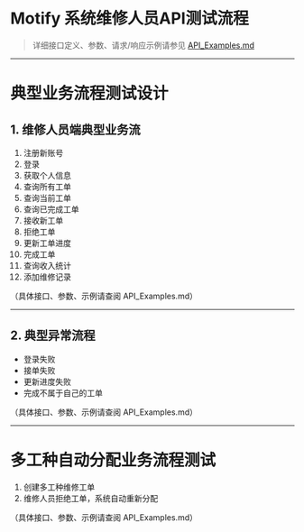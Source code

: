 # Motify 系统维修人员API测试流程

> 详细接口定义、参数、请求/响应示例请参见 [API_Examples.md](./API_Examples.md)

---

# 典型业务流程测试设计

## 1. 维修人员端典型业务流

1. 注册新账号
2. 登录
3. 获取个人信息
4. 查询所有工单
5. 查询当前工单
6. 查询已完成工单
7. 接收新工单
8. 拒绝工单
9. 更新工单进度
10. 完成工单
11. 查询收入统计
12. 添加维修记录

（具体接口、参数、示例请查阅 API_Examples.md）

---

## 2. 典型异常流程

- 登录失败
- 接单失败
- 更新进度失败
- 完成不属于自己的工单

（具体接口、参数、示例请查阅 API_Examples.md）

---

# 多工种自动分配业务流程测试

1. 创建多工种维修工单
2. 维修人员拒绝工单，系统自动重新分配

（具体接口、参数、示例请查阅 API_Examples.md）
